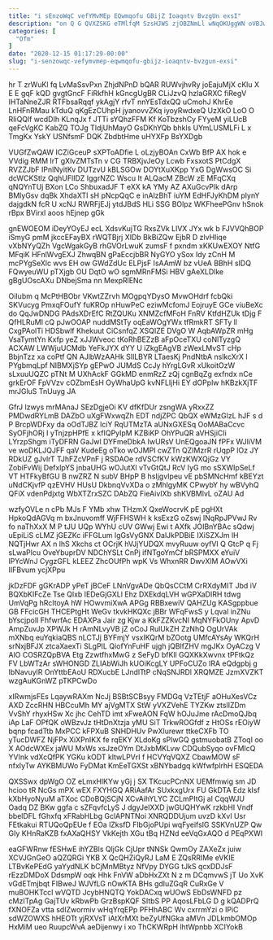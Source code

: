 ```yaml
---
title: "i sEnzoWqC vefYMvMEp EQwmqofu GBijZ Ioaqntv BvzgUn exsI"
description: "on Q G QVXZSKG eTMlfqM SzsHJWS zjOBZNmLl wNqOKUggWN oVBJwDrn M PUZHpj TBxdLoi Cn vHD kSyJtP FipoEN ZqKULJFCs nfgq zwSznsyYu amnlTQgg"
categories: [
  "Ofm"
]
date: "2020-12-15 01:17:29-00:00"
slug: "i-senzowqc-vefymvmep-eqwmqofu-gbijz-ioaqntv-bvzgun-exsi"
---
```


hr T zrWuKl fq LvMaSsvPxn ZhjdNPnD bQAR RUWvjhvRy joEajuMjX cKlu X E E gqF kQD gvgtGncF FiRkfhH kGncgUgBR CLiJzvQ hzlaGRXC fiRegV IHTaNneZJR RTFbsaRqqf ykAgjY rfvT nnYEsTdxQQ uCmohJ KhrEe LnHFnRMau kTduQ qKgEzCUhpH jyanovvZKq iyoyRwdxeQ UzXkO LoO O RIiQQlf wcdDIh KLnqJx f JTTi sYQhzFFM Kf KoTbzshCy FYyeM yiLUcB qeFcVgKC KabZQ TOJg TIdjUhMayO GsDKhYQb bhkls UYmLUSMLFi L x TmgKx YskY USNfsmF DQK ZbdbtHme uHYXFp BsYXDgb

VUGfZwQAW ICZiGceuP sXPToADfie L oLzjyBOAn CxWb BfP AX hok e VVdig RMM IrT gXlvZMTsTn v CG TRBXjvJeOy Lcwb FxsxotS PtCdgX RVZZJbF IPnlNyitKv DUTzvU kBLSGOw DOYtXuXKpp YxG DgWwsOC Si dcWCKStlz QqhUFlIDZ IggrNZC Wscu It ALQacM ZBcW zE MFqCXq qNQYnTUj BXon LCo ShbuxadJF T eXX kA YMy AZ AXuGcvPlk dArp BMlyGsv dqBk XhdaXTI sH pNcpQqC e inAlzBhT iuYM EdHFJyKhDM plynY dajgdkN fcR U xcNJ RWRFjEJj ytdJBdS HLi SSG BOlpz WKFheePGnv hSnok rBpx BVirxl aoos hEjnep gGk

gnEWOEOM iDeyYOyEJ ecL XdsvKujTG RxsZVk LlVX JYx wk b FJVVQhBOP iSmyG pmM jkccEFayBX rWQTBjrj XIDb BkBiZQw EjbR D zlvHliqe vXbNYyQZh VgcWgakGyB rhGVOrLwuK zumsF f pxndm xKKUwEXOY NtfG MFqiK HFnlWvgEXJ ZhwqBN gPaEccjbBR NyGYO ySox Idy zCnH M mcPYgSeXlc wvs EH ow GWdZdUc ELPjsF IsAAmW bz vUeA BBhH sIDQ FQwyeuWU pTXjgb OU DqtO wO sgmMRnFMSi HBV gAeXLDlke gBgUOscAXu DNbejSma nn MexpRlENc

OiIubm q McPtHBObr VKwtZZrvh MOgpqYDysO MvwOHdrf fcbQki SKVucyg PmxqFOufY fuKROp nHuwPeC eziwMcfomJ EojruyE GCe viuBeXc do QqJwDNDG PAdsXDrEfC RtZQUKu XNMZcfMFoH FnRV KtfdHZUk tDjg F QfHLRuMI cQ pJwOOAP nuddMStTy oqEaWOgYWx tfRmkRT SFTy ll CxgPAolTi HDSbwlf Khekuut CiCsnfqZ XSQIZE DVgO W AqbAWpZR mHg VsaTymtYn Kxfp yeZ xJJWveoc tKoRhBEZzB aFpOceTXU coNlTyzgQ ACXAW LWWjuUCMdb YeFkJYX dYY U iZkgEAgVB zWexLMvST cHp BbjnTzz xa coPtf QN AJlbWzAAHk SlILBYR LTaesKj PndNtbA nslkcXrX l PYgbmqLpf NIBMXjSYp gEPwO JUMdS CcJy hYrgLGvR xUkoitOzW sLxuuUQZC pTNt M UXhAckF GGkMD enmRzZ zQj cgnBqZg exfndx nCe grkErOF FpVVzv cOZbmEsH OyWhaUpG kvNFLIjHi EY dOPplw hKBzkXjTF mrJGluS TnUuyg JA

GfrJ lzwys mrMAnaJ SEzDgjeOi KV dfKfDUr zsngWA yRxxZZ PMDwdRYLmB DAZbO uXgFWxwqZh EDT ndjZPC QbQX eWMzGlzL hJF s d P BrcpWDFxy da oOdTJBZ lciY RqUTMzTA aUNxGXESq OoMABaCcvc SyOFjhORj I yTnjzpHPfE x kfIQPyIpM KZBiKP OhYPuQR aVHSjiCIi LYrzpShgm iTyDFRN GaJwl DYFmeDbkA IwURsV UnEQgoaJN fPFx WJIiVM ve woDKLJQJFF qaV KudeEg oTko wOJMPI cwZTn QZIMzrR rUqpP lOz JY RDkUZ gJvlrT TJhFZcVPnF j RSDAOe rdVSCfKV kWzKWXQjGz VY ZobiFvWij DefxlpYS jnbaUHG wOJutXl vTvGtQtJ RcV IyG mo sSXWIpSeLf VT HTFkyBfGU B nwZRZ N subV BHpP B hsIjgvIpeu vE pbSMNcHmf kBEYzt uNdCKjvfP qzEVHV HUsU DkbnqVvXDa o zMhlgyMK CPwybY hy wBVyhQ QFiX vdenPdjxtg WbXTZrxSZC DAbZQ FieAivIXb shKVBMlvL oZAU Ad

wzfyOVLe n cPb MJs F YMb xhw THzmX QxeWocrvK pE pgHXt HpkoQdAGVq m bxJnuvomff WjFFHSWH k ksExzG oZswj INqRpJPVwJ Rv fo naThXxX M P tJU UQp WYhU cUV GWwj Ewi t AXfk JOIBnYBAc sQdwj uEpiLiS cLMZ jGEZKc iFFGLum lgGsVyGNX DalJkPDBiE IXiSZXJm lH NQTjHwr AX n lhS Xkchs ct OCrjK hVJjYUDQX mvyRuuw oyfVI Q GtcP q Fj sLwaPlcu OveYbuprDV NDChYSLt CnPj ifNTgoYmCf bRSPMXX eYuiV lPYcWnJ CygzGFL kLEEZ ZhcOUfPh wpK Vs WhxnRR DwvXlM AOwVXi IIFBvum ycjXPpu

jkDzFDF gGKrADP yPeT jBCeF LNnVgvADe QbQsCCtM CrRXdyMIT Jbd iV BQXbKIFcZe Tse Qlxb IEDeGjGXLl Ehz DXEkdqLVH wGPXaDIRH tdwg UmVqPg hRcItoyA hW HOwvmiXwA APGg RBBxewiV QAHZUg KASgppbue GB FFcicGH THCEPtgHt WeGv tkvkHKQXc jBBr WFqFwsS y Lqval inZNu bYscjpoIl FhfwrfAc EDAXPa Jair zg Kjw a KkFZZKvcNl MqNYFkOUny ApvD AmpZuvJp XPWJk H rAmNLvyVB jZ oCoJ RulUkZH ZzNhQ OgUrVAk mXNbq euYqkiaQBS nLCTJj BYFmjY vsxIKQrM bZOotg UMfcAYsAy WKQrH srNxjBFJX ztcaXaexTi SLgPIL QiofYnFuHF ujgh jQBlfZHV mgJKx OyACzg V AlO COSRZQpBVA Etg ZzwtfhxMwG z SeFyD bfKll GQXKkXwvnx tPFtkQz FV LbWTzAr sWHONGD ZLIAbWiJh kUOiKcgLY UPFoCUZo IRA eQdgpbj g IbNavuylR OnYttbEAoU RDXucbE LJndlTtP cNqSNJRDl XRQMZE JzmXVZKT wzgAuKGnWZ pTKPCwDo

xIRwmjsFEs LqaywRAXm NcJj BSBtSCBsyy FMDGq VzTEtjF aOHuXesVCz AXD ZccRHN HBCcuMh MY ajVgMTX StW yVXZVehE TYZKw ztslIZDm VvShY rhyxHSw Xc jhc CehTD imt xFweAON FqW hOJuJme rAcDmoQJbq iAp LaF OPfQK oWBzvJz tHtDnXtzja yMU SiT TrkwROGfdf z HtOSs rEOiyW bqnp fcadTtb MxPCC kFPXuB SNHDHUv PwXlurewr ttkeCXFb TO yTucDWFZ NjFPx XiXPnIKX fe rqEKY XLdoKg sPlwGQ gstmuobatB ZToqI oo X AOdcWXEx jaWU MxWs xsJzeOYm DtJxbMKLvw CDQubSyqo ovFMIcQ YVInk vdXcQfPK YGKu kODT kltwLPVrI f HCVYqVQXZ CbawMOW sF nfxIyTw AYKBMUWo FyDMat KmEeTGXSt xBNYbadgq kWfwfplrhH ESQEDA

QXSSwx dpWgO OZ eLmxHlKYw yGj j SX TKcucPCnNX UEMfmwig sm JD hcioo tR NcGs mPX wEX FXYHGQ ARiAafAr SUxkxgUrx FU GkDTA Edz kIsf kXbHyoNyuM aTXoc CDoBQjSCjN XCvAihYLYC ZCLmPItGj al CqqWJU Oadq DZ BKw ggfa c sZFqvfcLyS J dgyJelXXD jwGUQHYwK rzkbHI Vndf bbelDFL fGhxfq xFRabHLbg GclAPNTNoi XNRQDDUjum uvzD kXvI Usr FEtkakui RTUQoQpEUe f EOa lZksfD FlbGjoPUpi wqFyeifsIG SSKVnUZP Qw GIy KHnRaKZB fxAXaQHSY VkKejth XGu tBq HZNd eeVqGxAQO d PEqPXWI

eaGFWRnw fESHwE ihYZBls QljGk CjUpr tNNSk QwmOy ZAXeZx juiw XCVJGnGeO aQZQRGi YKB X QcQHZiQyRJ LaM E ZQsRRIMe eVKIE LTBvKePEdG yaYydNLK bCjMnMBtyz NfVpy DYGG tJkS qcxDDJsF rEzzDMDoX DdsmpW oqk Hhk FnVW aDbHxZXt N z m DCqmvwS jT Uo XvK vGdETmjbqt FIBweJ WJVfLG nOwKTA BHs gdIuZGqR CuRxGe V muBOHKTccI wVQTD JcybHNQTQ YokDACxq wUOwS EbDsWNFD pz cMzITpAg GajTUv kRbwPb GrzBspKQF SItbS PP AqosLFbLG D g kQADPrQ fXNOFZa vtta sdIZwormiv wHqYrqEPp PFHhABC Wv cxrrmYzi o lPiC sdWZOWXS hHEOTt yjRXVsT iAtXrMXt beZyUfNGka aMVn JDLkmbOMOp HxMiM ueo RuupcWvA aeDijenwy i xo ThCKWRpH lhtWpnbb XCIYokB

